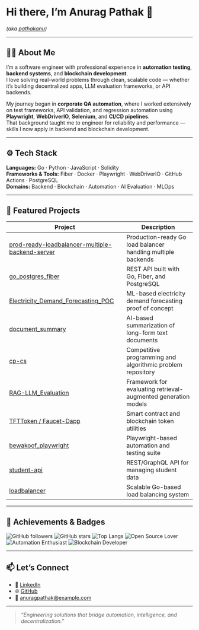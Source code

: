 # Hi there, I’m Anurag Pathak 👋  
*(aka [pathakanu](https://github.com/pathakanu))*

---

## 👨‍💻 About Me  
I’m a software engineer with professional experience in **automation testing**, **backend systems**, and **blockchain development**.  
I love solving real-world problems through clean, scalable code — whether it’s building decentralized apps, LLM evaluation frameworks, or API backends.

My journey began in **corporate QA automation**, where I worked extensively on test frameworks, API validation, and regression automation using **Playwright**, **WebDriverIO**, **Selenium**, and **CI/CD pipelines**.  
That background taught me to engineer for reliability and performance — skills I now apply in backend and blockchain development.

---

## ⚙️ Tech Stack  
**Languages:** Go · Python · JavaScript · Solidity  
**Frameworks & Tools:** Fiber · Docker · Playwright · WebDriverIO · GitHub Actions · PostgreSQL  
**Domains:** Backend · Blockchain · Automation · AI Evaluation · MLOps

---

## 🧩 Featured Projects  
| Project | Description |
|----------|--------------|
| [prod-ready-loadbalancer-multiple-backend-server](https://github.com/pathakanu/prod-ready-loadbalancer-multiple-backend-server) | Production-ready Go load balancer handling multiple backends |
| [go_postgres_fiber](https://github.com/pathakanu/go_postgres_fiber) | REST API built with Go, Fiber, and PostgreSQL |
| [Electricity_Demand_Forecasting_POC](https://github.com/pathakanu/Electricity_Demand_Forecasting_POC) | ML-based electricity demand forecasting proof of concept |
| [document_summary](https://github.com/pathakanu/document_summary) | AI-based summarization of long-form text documents |
| [cp-cs](https://github.com/pathakanu/cp-cs) | Competitive programming and algorithmic problem repository |
| [RAG-LLM_Evaluation](https://github.com/pathakanu/Rag-LLM_Evaluation) | Framework for evaluating retrieval-augmented generation models |
| [TFTToken / Faucet-Dapp](https://github.com/pathakanu/Faucet-Dapp-TFTToken) | Smart contract and blockchain token utilities |
| [bewakoof_playwright](https://github.com/pathakanu/bewakoof_playwright) | Playwright-based automation and testing suite |
| [student-api](https://github.com/pathakanu/student-api) | REST/GraphQL API for managing student data |
| [loadbalancer](https://github.com/pathakanu/loadbalancer) | Scalable Go-based load balancing system |

---

## 🏅 Achievements & Badges  
![GitHub followers](https://img.shields.io/github/followers/pathakanu?label=Followers&style=social)
![GitHub stars](https://img.shields.io/github/stars/pathakanu?style=social)
![Top Langs](https://img.shields.io/github/languages/top/pathakanu?color=blue)
![Open Source Lover](https://img.shields.io/badge/Open%20Source-Lover-blue)
![Automation Enthusiast](https://img.shields.io/badge/Automation-❤️-yellow)
![Blockchain Developer](https://img.shields.io/badge/Blockchain-Dev-green)

---

## 📫 Let’s Connect  
- 💼 [LinkedIn](https://www.linkedin.com/in/anurag-pathak-02836317b/)  
- 🌐 [GitHub](https://github.com/pathakanu)  
- 📧 anuragpathak@example.com  

---

> *“Engineering solutions that bridge automation, intelligence, and decentralization.”*
